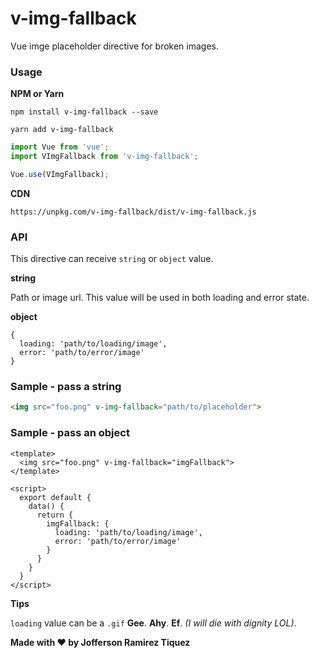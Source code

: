 # v-img-fallback

Vue imge placeholder directive for broken images.

### Usage

**NPM or Yarn**

`npm install v-img-fallback --save`

`yarn add v-img-fallback`

```javascript
import Vue from 'vue';
import VImgFallback from 'v-img-fallback';

Vue.use(VImgFallback);

```

**CDN**

`https://unpkg.com/v-img-fallback/dist/v-img-fallback.js`

### API

This directive can receive `string` or `object` value.

**string**

Path or image url. This value will be used in both loading and error state.

**object**

```
{
  loading: 'path/to/loading/image',
  error: 'path/to/error/image'
}
```


### Sample - pass a string

```html
<img src="foo.png" v-img-fallback="path/to/placeholder">

```

### Sample - pass an object
```vue
<template>
  <img src="foo.png" v-img-fallback="imgFallback">
</template>

<script>
  export default {
    data() {
      return {
        imgFallback: {
          loading: 'path/to/loading/image',
          error: 'path/to/error/image'
        }
      }
    }
  }
</script>

```

**Tips**

`loading` value can be a `.gif` **Gee**. **Ahy**. **Ef**. *(I will die with dignity LOL)*.

**Made with :heart: by Jofferson Ramirez Tiquez**
